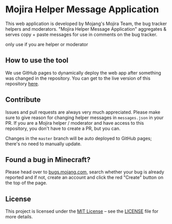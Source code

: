 # Mojira Helper Message Application

This web application is developed by Mojang's Mojira Team, the bug tracker helpers and moderators. "Mojira Helper Message Application" aggregates & serves copy + paste messages for use in comments on the bug tracker.

only use if you are helper or moderator

## How to use the tool

We use GitHub pages to dynamically deploy the web app after something was changed in the repository. You can get to the live version of this repository [here](https://matthew-mojira.github.io/helper-messages).

## Contribute

Issues and pull requests are always very much appreciated. Please make sure to give reason for changing helper messages in `messages.json` in your PR. If you are a Mojira helper / moderator and have access to this repository, you don't have to create a PR, but you can. 

Changes in the `master` branch will be auto deployed to GitHub pages; there's no need to manually update.

## Found a bug in Minecraft?

Please head over to [bugs.mojang.com](https://bugs.mojang.com), search whether your bug is already reported and if not, create an account and click the red "Create" button on the top of the page.

## License

This project is licensed under the [MIT License](https://opensource.org/licenses/MIT) – see the [LICENSE](LICENSE) file for more details.
